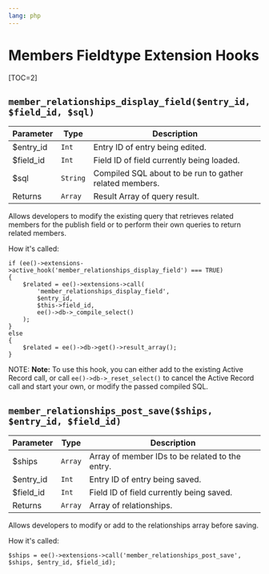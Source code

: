 ```yaml
---
lang: php
---
```


<!--
    This source file is part of the open source project
    ExpressionEngine User Guide (https://github.com/ExpressionEngine/ExpressionEngine-User-Guide)

    @link      https://expressionengine.com/
    @copyright Copyright (c) 2003-2020, Packet Tide, LLC (https://packettide.com)
    @license   https://expressionengine.com/license Licensed under Apache License, Version 2.0
-->

# Members Fieldtype Extension Hooks

[TOC=2]

## `member_relationships_display_field($entry_id, $field_id, $sql)`

| Parameter  | Type     | Description                                             |
| ---------- | -------- | ------------------------------------------------------- |
| \$entry_id | `Int`    | Entry ID of entry being edited.                         |
| \$field_id | `Int`    | Field ID of field currently being loaded.               |
| \$sql      | `String` | Compiled SQL about to be run to gather related members. |
| Returns    | `Array`  | Result Array of query result.                           |

Allows developers to modify the existing query that retrieves related members for the publish field or to perform their own queries to return related members.

How it's called:

    if (ee()->extensions->active_hook('member_relationships_display_field') === TRUE)
    {
        $related = ee()->extensions->call(
            'member_relationships_display_field',
            $entry_id,
            $this->field_id,
            ee()->db->_compile_select()
        );
    }
    else
    {
        $related = ee()->db->get()->result_array();
    }

NOTE: **Note:** To use this hook, you can either add to the existing Active Record call, or call `ee()->db->_reset_select()` to cancel the Active Record call and start your own, or modify the passed compiled SQL.

## `member_relationships_post_save($ships, $entry_id, $field_id)`

| Parameter  | Type    | Description                                    |
| ---------- | ------- | ---------------------------------------------- |
| \$ships    | `Array` | Array of member IDs to be related to the entry. |
| \$entry_id | `Int`   | Entry ID of entry being saved.                 |
| \$field_id | `Int`   | Field ID of field currently being saved.       |
| Returns    | `Array` | Array of relationships.                        |

Allows developers to modify or add to the relationships array before saving.

How it's called:

    $ships = ee()->extensions->call('member_relationships_post_save', $ships, $entry_id, $field_id);
